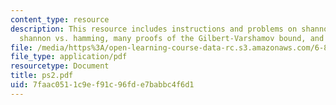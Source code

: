 ```yaml
---
content_type: resource
description: This resource includes instructions and problems on shannon capacity,
  shannon vs. hamming, many proofs of the Gilbert-Varshamov bound, and food for thought.
file: /media/https%3A/open-learning-course-data-rc.s3.amazonaws.com/6-895-essential-coding-theory-fall-2004/7faac0511c9ef91c96fde7babbc4f6d1_ps2.pdf
file_type: application/pdf
resourcetype: Document
title: ps2.pdf
uid: 7faac051-1c9e-f91c-96fd-e7babbc4f6d1
---
```

